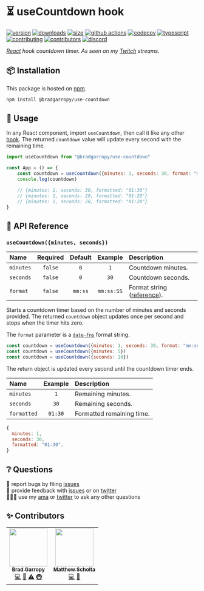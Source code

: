 # ⏳ useCountdown hook

[![version][version-badge]][npm]
[![downloads][downloads-badge]][npm]
[![size][size-badge]][bundlephobia]
[![github actions][github-actions-badge]][github-actions]
[![codecov][codecov-badge]][codecov]
[![typescript][typescript-badge]][typescript]
[![contributing][contributing-badge]][contributing]
[![contributors][contributors-badge]][contributors]
[![discord][discord-badge]][discord]

_[React][react] hook countdown timer. As seen on my [Twitch][twitch] streams._

## 📦 Installation

This package is hosted on [npm][npm].

```bash
npm install @bradgarropy/use-countdown
```

## 🥑 Usage

In any React component, import `useCountdown`, then call it like any other [hook][hooks]. The returned `countdown` value will update every second with the remaining time.

```javascript
import useCountdown from "@bradgarropy/use-countdown"

const App = () => {
    const countdown = useCountdown({minutes: 1, seconds: 30, format: "mm:ss"})
    console.log(countdown)

    // {minutes: 1, seconds: 30, formatted: "01:30"}
    // {minutes: 1, seconds: 29, formatted: "01:29"}
    // {minutes: 1, seconds: 28, formatted: "01:28"}
}
```

## 📖 API Reference

### `useCountdown({minutes, seconds})`

| Name      | Required | Default |  Example   | Description                          |
| :-------- | :------: | :-----: | :--------: | :----------------------------------- |
| `minutes` | `false`  |   `0`   |    `1`     | Countdown minutes.                   |
| `seconds` | `false`  |   `0`   |    `30`    | Countdown seconds.                   |
| `format`  | `false`  | `mm:ss` | `mm:ss:SS` | Format string ([reference][format]). |

Starts a countdown timer based on the number of minutes and seconds provided. The returned `countdown` object updates once per second and stops when the timer hits zero.

The `format` parameter is a [`date-fns`][date-fns] format string.

```javascript
const countdown = useCountdown({minutes: 1, seconds: 30, format: "mm:ss:SS"})
const countdown = useCountdown({minutes: 5})
const countdown = useCountdown({seconds: 10})
```

The return object is updated every second until the countdown timer ends.

| Name        | Example | Description               |
| :---------- | :-----: | :------------------------ |
| `minutes`   |   `1`   | Remaining minutes.        |
| `seconds`   |  `30`   | Remaining seconds.        |
| `formatted` | `01:30` | Formatted remaining time. |

```javascript
{
  minutes: 1,
  seconds: 30,
  formatted: "01:30",
}
```

## ❔ Questions

🐛 report bugs by filing [issues][issues]  
📢 provide feedback with [issues][issues] or on [twitter][twitter]  
🙋🏼‍♂️ use my [ama][ama] or [twitter][twitter] to ask any other questions

## ✨ Contributors

<!-- ALL-CONTRIBUTORS-LIST:START - Do not remove or modify this section -->
<!-- prettier-ignore-start -->
<!-- markdownlint-disable -->
<table>
  <tr>
    <td align="center"><a href="https://bradgarropy.com"><img src="https://avatars.githubusercontent.com/u/11336745?v=4?s=100" width="100px;" alt=""/><br /><sub><b>Brad Garropy</b></sub></a><br /><a href="https://github.com/bradgarropy/use-countdown/commits?author=bradgarropy" title="Code">💻</a> <a href="https://github.com/bradgarropy/use-countdown/commits?author=bradgarropy" title="Documentation">📖</a> <a href="https://github.com/bradgarropy/use-countdown/commits?author=bradgarropy" title="Tests">⚠️</a> <a href="#infra-bradgarropy" title="Infrastructure (Hosting, Build-Tools, etc)">🚇</a></td>
    <td align="center"><a href="https://www.mattscholta.com"><img src="https://avatars.githubusercontent.com/u/545829?v=4?s=100" width="100px;" alt=""/><br /><sub><b>Matthew Scholta</b></sub></a><br /><a href="https://github.com/bradgarropy/use-countdown/commits?author=visormatt" title="Code">💻</a> <a href="https://github.com/bradgarropy/use-countdown/commits?author=visormatt" title="Documentation">📖</a></td>
  </tr>
</table>

<!-- markdownlint-restore -->
<!-- prettier-ignore-end -->

<!-- ALL-CONTRIBUTORS-LIST:END -->

[issues]: https://github.com/bradgarropy/use-countdown/issues
[ama]: https://bradgarropy.com/ama
[twitter]: https://twitter.com/bradgarropy
[react]: https://reactjs.org
[twitch]: https://twitch.tv/bradgarropy
[npm]: https://www.npmjs.com/package/@bradgarropy/use-countdown
[hooks]: https://reactjs.org/docs/hooks-intro.html
[bundlephobia]: https://bundlephobia.com/result?p=@bradgarropy/use-countdown
[github-actions]: https://github.com/bradgarropy/use-countdown/actions
[codecov]: https://app.codecov.io/gh/bradgarropy/use-countdown
[typescript]: https://www.typescriptlang.org/dt/search?search=%40bradgarropy%2Fuse-countdown
[contributing]: https://github.com/bradgarropy/use-countdown/blob/master/contributing.md
[contributors]: #-Contributors
[discord]: https://bradgarropy.com/discord
[version-badge]: https://img.shields.io/npm/v/@bradgarropy/use-countdown.svg?style=flat-square
[downloads-badge]: https://img.shields.io/npm/dt/@bradgarropy/use-countdown?style=flat-square
[size-badge]: https://img.shields.io/bundlephobia/minzip/@bradgarropy/use-countdown?style=flat-square
[github-actions-badge]: https://img.shields.io/github/workflow/status/bradgarropy/use-countdown/%F0%9F%9A%80%20release?style=flat-square
[codecov-badge]: https://img.shields.io/codecov/c/github/bradgarropy/use-countdown?style=flat-square
[typescript-badge]: https://img.shields.io/npm/types/@bradgarropy/use-countdown?style=flat-square
[contributing-badge]: https://img.shields.io/badge/PRs-welcome-success?style=flat-square
[contributors-badge]: https://img.shields.io/github/all-contributors/bradgarropy/use-countdown?style=flat-square
[discord-badge]: https://img.shields.io/discord/748196643140010015?style=flat-square
[date-fns]: https://date-fns.org
[format]: https://date-fns.org/docs/format
